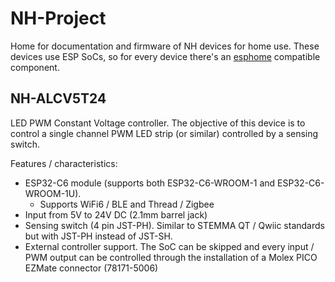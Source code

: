 # NH-Project
Home for documentation and firmware of NH devices for home use. These devices use ESP SoCs, so for every device there's an [esphome](https://github.com/esphome) compatible component.

## NH-ALCV5T24
LED PWM Constant Voltage controller. The objective of this device is to control a single channel PWM LED strip (or similar) controlled by a sensing switch.

Features / characteristics:
- ESP32-C6 module (supports both ESP32-C6-WROOM-1 and ESP32-C6-WROOM-1U).
  - Supports WiFi6 / BLE and Thread / Zigbee
- Input from 5V to 24V DC (2.1mm barrel jack)
- Sensing switch (4 pin JST-PH). Similar to STEMMA QT / Qwiic standards but with JST-PH instead of JST-SH.
- External controller support. The SoC can be skipped and every input / PWM output can be controlled through the installation of a Molex PICO EZMate connector (78171-5006)
